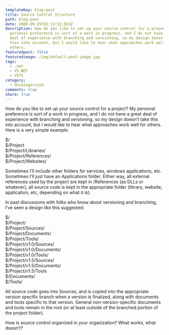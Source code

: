 ```yaml
---
templateKey: blog-post
title: Source Control Structure
path: blog-post
date: 2006-09-25T02:13:53.653Z
description: How do you like to set up your source control for a project? My
  personal preference is sort of a work in progress, and I do not have a great
  deal of experience with branching and versioning, so my design doesn’t take
  this into account, but I would like to hear what approaches work well for
  others.
featuredpost: false
featuredimage: /img/default-post-image.jpg
tags:
  - .net
  - VS.NET
  - VSTS
category:
  - Uncategorized
comments: true
share: true
---
```

<!--StartFragment-->

How do you like to set up your source control for a project? My personal preference is sort of a work in progress, and I do not have a great deal of experience with branching and versioning, so my design doesn’t take this into account, but I would like to hear what approaches work well for others. Here is a very simple example:

$/\
$/Project\
$/Project/Libraries/\
$/Project/References/\
$/Project/Websites/

Sometimes I’ll include other folders for services, windows applications, etc. Sometimes I’ll just have an Applications folder. Either way, all external references used by the project are kept in /References (as DLLs or whatever), all source code is kept in the appropriate folder (library, website, application, etc, depending on what it is).

In past discussions with folks who know about versioning and branching, I’ve seen a design like this suggested:

$/\
$/Project/\
$/Project/Sources/\
$/Project/Documents/\
$/Project/Tools/\
$/Project/v1.0/Sources/\
$/Project/v1.0/Documents/\
$/Project/v1.0/Tools/\
$/Project/v1.5/Sources/\
$/Project/v1.5/Documents/\
$/Project/v1.5/Tools\
$/Documents/\
$/Tools/

All source code goes into Sources, and is copied into the appropriate version specific branch when a version is finalized, along with documents and tools specific to that version. General non-version-specific documents and tools remain in the root (or at least outside of the branched portion of the project folder).

How is source control organized in your organization? What works, what doesn’t?

<!--EndFragment-->